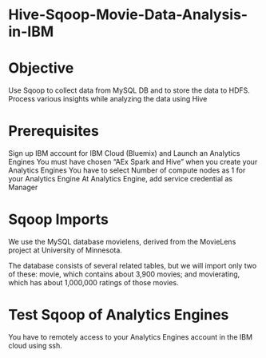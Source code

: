 # Hive-Sqoop-Movie-Data-Analysis-in-IBM

# Objective
Use Sqoop to collect data from MySQL DB and to store the data to HDFS. Process various insights while analyzing the data using Hive

# Prerequisites
Sign up IBM account for IBM Cloud (Bluemix) and Launch an Analytics Engines
You must have chosen “AEx Spark and Hive” when you create your Analytics Engines
You have to select Number of compute nodes as 1 for your Analytics Engine
At Analytics Engine, add service credential as Manager

# Sqoop Imports
We use the MySQL database movielens, derived from the MovieLens project at University of Minnesota.

The database consists of several related tables, but we will import only two of these: movie,
which contains about 3,900 movies; and movierating, which has about 1,000,000 ratings of
those movies.

# Test Sqoop of Analytics Engines
You have to remotely access to your Analytics Engines account in the IBM cloud using ssh.
